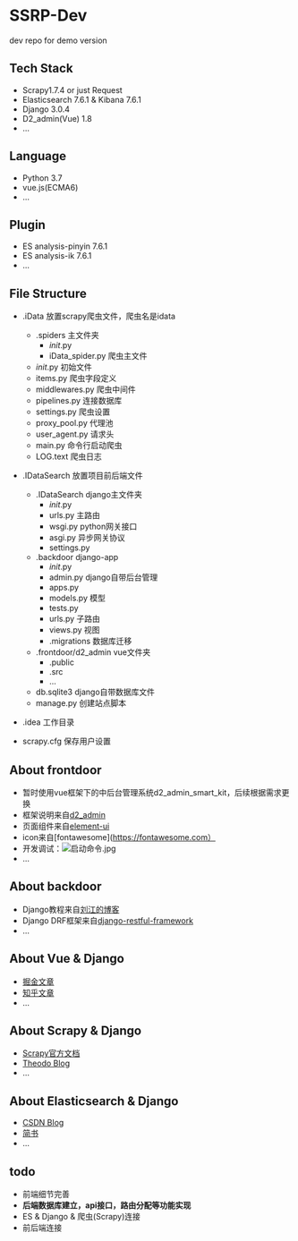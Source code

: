 # SSRP-Dev
dev repo for demo version

## Tech Stack
- Scrapy1.7.4 or just Request
- Elasticsearch 7.6.1 & Kibana 7.6.1
- Django 3.0.4
- D2_admin(Vue) 1.8
- ...

## Language
- Python 3.7
- vue.js(ECMA6)
- ...

## Plugin
- ES analysis-pinyin 7.6.1
- ES analysis-ik 7.6.1
- ...


## File Structure
- .iData     放置scrapy爬虫文件，爬虫名是idata
   - .spiders     主文件夹
     - _init_.py
     - iData_spider.py  爬虫主文件
   - _init_.py    初始文件
   - items.py         爬虫字段定义
   - middlewares.py       爬虫中间件
   - pipelines.py       连接数据库
   - settings.py        爬虫设置
   - proxy_pool.py      代理池
   - user_agent.py     请求头
   - main.py          命令行启动爬虫
   - LOG.text   爬虫日志

- .IDataSearch      放置项目前后端文件
  - .IDataSearch  django主文件夹
    - _init_.py
    - urls.py     主路由
    - wsgi.py     python网关接口
    - asgi.py     异步网关协议
    - settings.py   
  - .backdoor   django-app
    - _init_.py
    - admin.py      django自带后台管理
    - apps.py
    - models.py   模型
    - tests.py
    - urls.py     子路由
    - views.py    视图
    - .migrations  数据库迁移
  - .frontdoor/d2_admin  vue文件夹     
    - .public                         
    - .src                              
    - ...                             
  - db.sqlite3  django自带数据库文件
  - manage.py   创建站点脚本

- .idea           工作目录
- scrapy.cfg     保存用户设置

## About frontdoor
- 暂时使用vue框架下的中后台管理系统d2_admin_smart_kit，后续根据需求更换
- 框架说明来自[d2_admin](https://d2.pub/zh/doc/d2-admin/component/container.html#%E6%A8%A1%E5%BC%8F-card)
- 页面组件来自[element-ui](https://element.eleme.cn/#/zh-CN/component/menu)
- icon来自[fontawesome](https://fontawesome.com）
- 开发调试：![启动命令.jpg](https://ws1.sinaimg.cn/large/85df5809gy1gdbvuuo1x0j20kh0db75b.jpg)
- ...

## About backdoor
- Django教程来自[刘江的博客](https://www.liujiangblog.com/course/django/2)
- Django DRF框架来自[django-restful-framework](https://q1mi.github.io/Django-REST-framework-documentation/tutorial/2-requests-and-responses_zh)
- ...

## About Vue & Django
- [掘金文章](https://juejin.im/post/5e36d5dc51882520ea398f21)
- [知乎文章](https://zhuanlan.zhihu.com/p/54776124)
- ...

## About Scrapy & Django
- [Scrapy官方文档](https://scrapy-chs.readthedocs.io/zh_CN/0.24/topics/djangoitem.html)
- [Theodo Blog](https://blog.theodo.com/2019/01/data-scraping-scrapy-django-integration/)
- ...

## About Elasticsearch & Django
- [CSDN Blog](https://blog.csdn.net/weixin_42149982/article/details/82390900)
- [简书](https://www.jianshu.com/p/46eb88a4e489)
- ...

## todo
- 前端细节完善
- **后端数据库建立，api接口，路由分配等功能实现**
- ES & Django & 爬虫(Scrapy)连接
- 前后端连接
